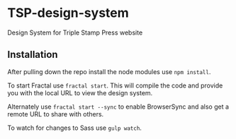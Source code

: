 # TSP-design-system
Design System for Triple Stamp Press website

## Installation
After pulling down the repo install the node modules use ```npm install```.

To start Fractal use ```fractal start```. This will compile the code and provide you with the local URL to view the design system.

Alternately use ```fractal start --sync``` to enable BrowserSync and also get a remote URL to share with others.

To watch for changes to Sass use ```gulp watch```.